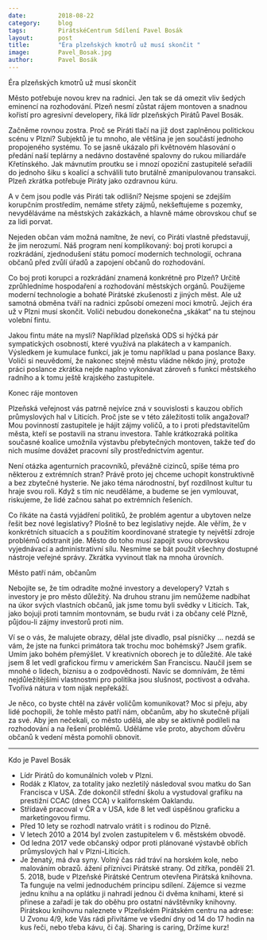 ```yaml
---
date:         2018-08-22
category:     blog
tags:         PirátskéCentrum Sdílení Pavel Bosák
layout:       post
title:        "Éra plzeňských kmotrů už musí skončit " 
image:        Pavel_Bosak.jpg
author:       Pavel Bosák
---
```


Éra plzeňských kmotrů už musí skončit

Město potřebuje novou krev na radnici. Jen tak se dá omezit vliv šedých eminencí na rozhodování. Plzeň nesmí zůstat rájem montoven a snadnou kořistí pro agresivní developery, říká lídr plzeňských Pirátů Pavel Bosák.

Začněme rovnou zostra. Proč se Piráti tlačí na již dost zaplněnou politickou scénu v Plzni?
Subjektů je tu mnoho, ale většina je jen součástí jednoho propojeného systému. To se jasně ukázalo při květnovém hlasování o předání naší teplárny a nedávno dostavěné spalovny do rukou miliardáře Křetínského. Jak mávnutím proutku se i mnozí opoziční zastupitelé seřadili do jednoho šiku s koalicí a schválili tuto brutálně zmanipulovanou transakci. Plzeň zkrátka potřebuje Piráty jako ozdravnou kúru. 

A v čem jsou podle vás Piráti tak odlišní?
Nejsme spojeni se zdejším korupčním prostředím, nemáme střety zájmů, nekšeftujeme s pozemky, nevydělá­váme na městských zakáz­kách, a hlavně máme obrovskou chuť se za lidi porvat.

Nejeden občan vám možná namítne, že neví, co Piráti vlastně představují, že jim nerozumí.
Náš program není komplikovaný: boj proti korupci a rozkrádání, zjednodušení státu pomocí moder­ních technologií, ochrana občanů před zvůlí úřadů a  zapojení občanů do rozhodování.

Co boj proti korupci a rozkrádání znamená  konkrétně pro Plzeň?
Určitě zprůhledníme hospodaření a rozhodování městských orgánů. Použijeme moderní technologie a bohaté Pirátské zkušenosti z jiných měst. Ale už samotná obměna tváří na radnici způsobí omezení moci kmotrů. Jejich éra už v Plzni musí skončit. Voliči nebudou donekonečna „skákat“ na tu stejnou volební fintu.

Jakou fintu máte na mysli?
Například plzeňská ODS si hýčká pár sympatických osobností, které využívá na plakátech a v kampaních. Výsledkem je kumulace funkcí, jak je tomu například u pana poslance Baxy. Voliči si neuvědomí, že nakonec stejně městu vládne někdo jiný, protože práci poslance zkrátka nejde naplno vykonávat zároveň s funkcí městského radního a k tomu ještě krajského zastupitele.

Konec ráje montoven

Plzeňská veřejnost vás patrně nejvíce zná v souvislosti s kauzou obřích průmyslových hal v Liticích. Proč jste se v této záležitosti tolik angažoval?
Mou povinností zastupitele je hájit zájmy voličů, a to i proti představitelům města, kteří se postavili na stranu investora. Tahle krátkozraká politika současné koalice umožnila výstavbu přeby­tečných montoven, takže teď do nich musíme dovážet pracovní síly prostřednictvím agentur.

Není otázka agenturních pracovníků, převážně cizinců, spíše téma pro některou z extrémních stran?
Právě proto jej chceme uchopit konstruktivně a bez zbytečné hysterie. Ne jako téma národnostní, byť rozdílnost kultur tu hraje svou roli. Když s tím nic neuděláme, a budeme se jen vymlouvat, riskujeme, že lidé začnou sahat po extrémních řešeních. 

Co říkáte na častá vyjádření politiků, že problém agentur a ubytoven nelze řešit bez nové legislativy?
Plošně to bez legislativy nejde. Ale věřím, že v konkrétních situacích a s použitím koordinované strategie ty největší zdroje problémů odstranit jde. Město do toho musí zapojit svou obrovskou vyjednávací a administrativní sílu. Nesmíme se bát použít všechny dostupné nástroje veřejné správy. Zkrátka vyvinout tlak na mnoha úrovních.

Město patří nám, občanům

Nebojíte se, že tím odradíte možné investory a developery?
Vztah s investory je pro město důležitý. Na druhou stranu jim nemůžeme nadbíhat na úkor svých vlastních občanů, jak jsme tomu byli svědky v Liticích. Tak, jako bojuji proti tamním montovnám, se budu rvát i za občany celé Plzně, půjdou-li zájmy investorů proti nim. 

Ví se o vás, že malujete obrazy, dělal jste divadlo, psal písničky … nezdá se vám, že jste na funkci primátora tak trochu moc bohémský?
Jsem grafik. Umím jako bohém přemýšlet. V kreativních oborech je to důležité. Ale také jsem 8 let vedl grafickou firmu v americkém San Franciscu. Naučil jsem se mnohé o lidech, biznisu a o zodpovědnosti. Navíc se domnívám, že těmi nejdůležitějšími vlastnostmi pro politika jsou slušnost, poctivost a odvaha. Tvořivá nátura v tom nijak nepřekáží.

Je něco, co byste chtěl na závěr voličům komunikovat?
Moc si přeju, aby lidé pochopili, že tohle město patří nám, občanům, aby ho skutečně přijali za své. Aby jen nečekali, co město udělá, ale aby se aktivně podíleli na rozhodování a na řešení problémů. Uděláme vše proto, abychom důvěru občanů k vedení města pomohli obnovit.

_____________________________________________

Kdo je Pavel Bosák

- Lídr Pirátů do komunálních voleb v Plzni.
- Rodák z Klatov, za totality jako nezletilý následoval svou matku do San Francisca v USA. Zde dokončil střední školu a vystudoval grafiku na prestižní CCAC (dnes CCA) v kalifornském Oaklandu.
- Střídavě pracoval v ČR a v USA, kde 8 let vedl úspěšnou graficku a marketingovou firmu. 
- Před 10 lety se rozhodl natrvalo vrátit i s rodinou do Plzně.
- V letech 2010 a 2014 byl zvolen zastupitelem v 6. městském obvodě. 
- Od ledna 2017 vede občanský odpor proti plánované výstavbě obřích průmyslových hal v Plzni-Liticích.
- Je ženatý, má dva syny. Volný čas rád tráví na horském kole, nebo malováním obrazů.
ážení příznivci Pirátské strany. Od zítřka, pondělí 21. 5. 2018, bude v Plzeňské Pirátské Centrum otevřena Pirátská knihovna. Ta funguje na velmi jednoduchém principu sdílení. Zájemce si vezme jednu knihu a na oplátku ji nahradí jednou či dvěma knihami, které si přinese a zařadí je tak do oběhu pro ostatní návštěvníky knihovny. Pirátskou knihovnu naleznete v Plzeňském Pirátském centru na adrese: U Zvonu 4/9, kde Vás rádi přivítáme ve všední dny od 14 do 17 hodin na kus řeči, nebo třeba kávu, či čaj. Sharing is caring, Držíme kurz!